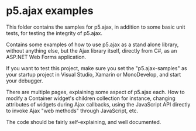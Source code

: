 p5.ajax examples
========

This folder contains the samples for p5.ajax, in addition to some basic unit tests, for
testing the integrity of p5.ajax.

Contains some examples of how to use p5.ajax as a stand alone library, without anything else,
but the Ajax library itself, directly from C#, as an ASP.NET Web Forms application.

If you want to test this project, make sure you set the "p5.ajax-samples" as your startup project in Visual Studio,
Xamarin or MonoDevelop, and start your debugger.

There are multiple pages, explaining some aspect of p5.ajax each. How to modify a Container widget's children collection
for instance, changing attributes of widgets during Ajax callbacks, using the JavaScript API directly to invoke Ajax "web methods"
through JavaScript, etc.

The code should be fairly self-explaining, and well documented.




